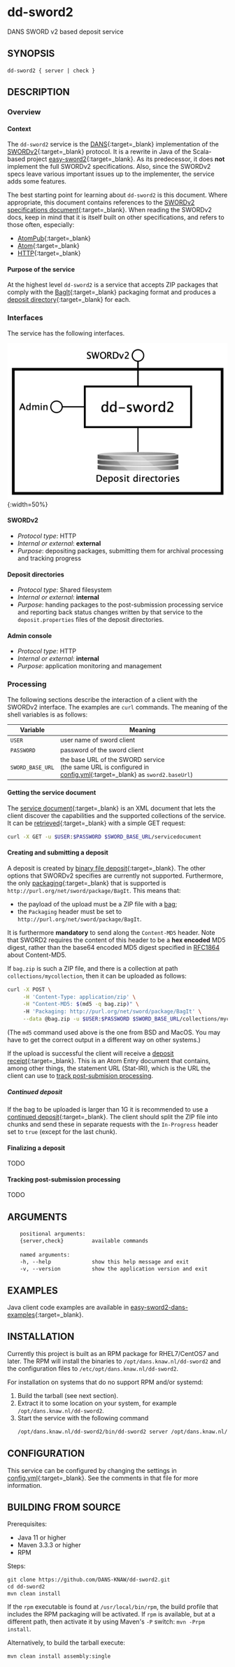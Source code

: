 dd-sword2
=========

DANS SWORD v2 based deposit service

SYNOPSIS
--------

    dd-sword2 { server | check }

DESCRIPTION
-----------

### Overview

#### Context

The `dd-sword2` service is the [DANS]{:target=_blank} implementation of the [SWORDv2]{:target=_blank} protocol. It is a rewrite in Java of the Scala-based
project [easy-sword2]{:target=_blank}. As its predecessor, it does **not** implement the full SWORDv2 specifications. Also, since the SWORDv2 specs leave
various important issues up to the implementer, the service adds some features.

The best starting point for learning about `dd-sword2` is this document. Where appropriate, this document contains references to the
[SWORDv2 specifications document]{:target=_blank}. When reading the SWORDv2 docs, keep in mind that it is itself built on other specifications, and refers to
those often, especially:

* [AtomPub]{:target=_blank}
* [Atom]{:target=_blank}
* [HTTP]{:target=_blank}

#### Purpose of the service

At the highest level `dd-sword2` is a service that accepts ZIP packages that comply with the [BagIt]{:target=_blank} packaging format and produces a
[deposit directory]{:target=_blank} for each.

### Interfaces

The service has the following interfaces.

![Overview](img/overview.png){:width=50%}

#### SWORDv2

* _Protocol type_: HTTP
* _Internal or external_: **external**
* _Purpose_: depositing packages, submitting them for archival processing and tracking progress

#### Deposit directories

* _Protocol type_: Shared filesystem
* _Internal or external_: **internal**
* _Purpose_: handing packages to the post-submission processing service and reporting back status changes written by that service to the `deposit.properties`
  files of the deposit directories.

#### Admin console

* _Protocol type_: HTTP
* _Internal or external_: **internal**
* _Purpose_: application monitoring and management

### Processing

The following sections describe the interaction of a client with the SWORDv2 interface. The examples are `curl` commands. The meaning of the shell variables is
as follows:

| Variable           | Meaning                                                                                                                 |
|--------------------|-------------------------------------------------------------------------------------------------------------------------|
| `USER`             | user name of sword client                                                                                               |
| `PASSWORD`         | password of the sword client                                                                                            |
| `SWORD_BASE_URL`   | the base URL of the SWORD service <br/>(the same URL is configured in [config.yml]{:target=_blank} as `sword2.baseUrl`) |

#### Getting the service document

The [service document]{:target=_blank} is an XML document that lets the client discover the capabilities and the supported collections of the service. It can
be [retrieved](https://swordapp.github.io/SWORDv2-Profile/SWORDProfile.html#protocoloperations_retreivingservicedocument){:target=_blank} with a simple
GET request:

```bash
curl -X GET -u $USER:$PASSWORD $SWORD_BASE_URL/servicedocument
```

#### Creating and submitting a deposit

A deposit is created by [binary file deposit]{:target=_blank}. The other options that SWORDv2 specifies are currently not supported. Furthermore, the only
[packaging]{:target=_blank} that is supported is `http://purl.org/net/sword/package/BagIt`. This means that:

* the payload of the upload must be a ZIP file with a [bag];
* the `Packaging` header must be set to `http://purl.org/net/sword/package/BagIt`.

It is furthermore **mandatory** to send along the `Content-MD5` header. Note that SWORD2 requires the content of this header to be a **hex encoded** MD5 digest,
rather than the base64 encoded MD5 digest specified in [RFC1864](https://www.rfc-editor.org/rfc/rfc1864.html) about Content-MD5.

If `bag.zip` is such a ZIP file, and there is a collection at path `collections/mycollection`, then it can be uploaded as follows:

```bash
curl -X POST \
     -H 'Content-Type: application/zip' \
     -H "Content-MD5: $(md5 -q bag.zip)" \ 
     -H 'Packaging: http://purl.org/net/sword/package/BagIt' \
     --data @bag.zip -u $USER:$PASSWORD $SWORD_BASE_URL/collections/mycollection
```

(The `md5` command used above is the one from BSD and MacOS. You may have to get the correct output in a different way on other systems.)

If the upload is successful the client will receive a [deposit receipt]{:target=_blank}. This is an Atom Entry document that contains, among other things, the
statement URL (Stat-IRI), which is the URL the client can use to [track post-submision processing](#tracking-post-submission-processing).

##### Continued deposit

If the bag to be uploaded is larger than 1G it is recommended to use a [continued deposit]{:target=_blank}. The client should split the ZIP file into chunks and
send these in separate requests with the `In-Progress` header set to `true` (except for the last chunk).

#### Finalizing a deposit

TODO

#### Tracking post-submission processing

TODO

ARGUMENTS
---------

        positional arguments:
        {server,check}         available commands
        
        named arguments:
        -h, --help             show this help message and exit
        -v, --version          show the application version and exit

EXAMPLES
--------

Java client code examples are available in [easy-sword2-dans-examples]{:target=_blank}.

INSTALLATION
------------
Currently this project is built as an RPM package for RHEL7/CentOS7 and later. The RPM will install the binaries to
`/opt/dans.knaw.nl/dd-sword2` and the configuration files to `/etc/opt/dans.knaw.nl/dd-sword2`.

For installation on systems that do no support RPM and/or systemd:

1. Build the tarball (see next section).
2. Extract it to some location on your system, for example `/opt/dans.knaw.nl/dd-sword2`.
3. Start the service with the following command
   ```bash
   /opt/dans.knaw.nl/dd-sword2/bin/dd-sword2 server /opt/dans.knaw.nl/dd-sword2/cfg/config.yml 
   ```

CONFIGURATION
-------------
This service can be configured by changing the settings in [config.yml]{:target=_blank}. See the comments in that file for more information.

BUILDING FROM SOURCE
--------------------
Prerequisites:

* Java 11 or higher
* Maven 3.3.3 or higher
* RPM

Steps:

    git clone https://github.com/DANS-KNAW/dd-sword2.git
    cd dd-sword2 
    mvn clean install

If the `rpm` executable is found at `/usr/local/bin/rpm`, the build profile that includes the RPM packaging will be activated. If `rpm` is available, but at a
different path, then activate it by using Maven's `-P` switch: `mvn -Prpm install`.

Alternatively, to build the tarball execute:

    mvn clean install assembly:single

[DANS]: https://www.dans.knaw.nl/

[SWORDv2]: https://sword.cottagelabs.com/previous-versions-of-sword/sword-v2/

[easy-sword2]: https://dans-knaw.github.io/easy-sword2/

[BagIt]: https://datatracker.ietf.org/doc/html/rfc8493

[bag]: https://datatracker.ietf.org/doc/html/rfc8493

[deposit directory]: https://dans-knaw.github.io/dd-ingest-flow/deposit-directory/

[easy-sword2-dans-examples]: https://github.com/DANS-KNAW/easy-sword2-dans-examples

[SWORDv2 specifications document]: https://swordapp.github.io/SWORDv2-Profile/SWORDProfile.html

[binary file deposit]: https://swordapp.github.io/SWORDv2-Profile/SWORDProfile.html#protocoloperations_creatingresource_binary

[service document]: https://www.ietf.org/rfc/rfc5023.html#section-8

[AtomPub]: https://www.ietf.org/rfc/rfc5023.html

[Atom]: https://www.ietf.org/rfc/rfc4287.html

[HTTP]: https://www.rfc-editor.org/rfc/rfc2616.html

[config.yml]: https://github.com/DANS-KNAW/dd-sword2/blob/master/src/main/assembly/dist/cfg/config.yml

[packaging]: https://swordapp.github.io/SWORDv2-Profile/SWORDProfile.html#packaging

[continued deposit]: https://swordapp.github.io/SWORDv2-Profile/SWORDProfile.html#continueddeposit

[deposit receipt]: https://swordapp.github.io/SWORDv2-Profile/SWORDProfile.html#depositreceipt